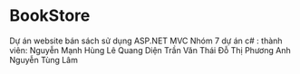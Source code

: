 # BookStore
Dự án website bán sách sử dụng ASP.NET MVC
Nhóm 7 dự án c# :
thành viên: Nguyễn Mạnh Hùng
            Lê Quang Diện
            Trần Văn Thái 
            Đỗ Thị Phương Anh
            Nguyễn Tùng Lâm
